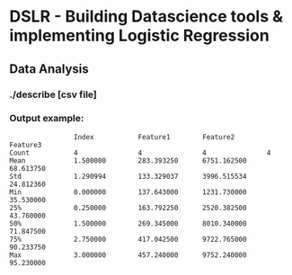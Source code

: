 # DSLR - Building Datascience tools & implementing Logistic Regression

## Data Analysis
### ./describe [csv file]
### Output example:
```
                Index           Feature1        Feature2        Feature3        
Count           4               4               4               4               
Mean            1.500000        283.393250      6751.162500     68.613750       
Std             1.290994        133.329037      3996.515534     24.812360       
Min             0.000000        137.643000      1231.730000     35.530000       
25%             0.250000        163.792250      2520.382500     43.760000       
50%             1.500000        269.345000      8010.340000     71.847500       
75%             2.750000        417.042500      9722.765000     90.233750       
Max             3.000000        457.240000      9752.240000     95.230000  
```
